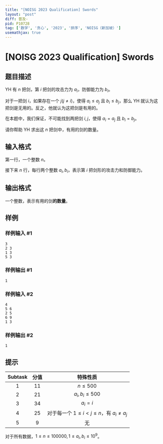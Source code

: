 ```yaml
---
title: "[NOISG 2023 Qualification] Swords"
layout: "post"
diff: 普及-
pid: P10728
tag: ['数学', '贪心', '2023', '排序', 'NOISG（新加坡）']
usemathjax: true
---
```


# [NOISG 2023 Qualification] Swords
## 题目描述

YH 有 $n$ 把剑，第 $i$ 把剑的攻击力为 $a_i$，防御能力为 $b_i$。

对于一把剑 $i$，如果存在一个 $j(j \not = i)$，使得 $a_i\le a_j$ 且 $b_i\le b_j$，那么 YH 就认为这把剑是无用的。反之，他就认为这把剑是有用的。

在本题中，我们保证，不可能找到两把剑 $i,j$，使得 $a_i=a_j$ 且 $b_i=b_j$。

请你帮助 YH 求出这 $n$ 把剑中，有用的剑的数量。
## 输入格式

第一行，一个整数 $n$。

接下来 $n$ 行，每行两个整数 $a_i,b_i$，表示第 $i$ 把剑形的攻击力和防御能力。
## 输出格式

一个整数，表示有用的剑**的数量**。
## 样例

### 样例输入 #1
```
3
2 3
1 3
5 3

```
### 样例输出 #1
```
1
```
### 样例输入 #2
```
4
5 6
2 5
6 9
1 3

```
### 样例输出 #2
```
1
```
## 提示

|$\text{Subtask}$|分值|特殊性质|
|:-:|:-:|:-:|
|$1$|$11$|$n\le500$|
|$2$|$21$|$a_i,b_i\le500$|
|$3$|$34$|$a_i=i$|
|$4$|$25$|对于每一个 $1\le i<j\le n$，有 $a_i\not =a_j$|
|$5$|$9$|无|

对于所有数据，$1\le n\le100000,1\le a_i,b_i\le10^9$。
